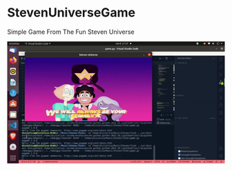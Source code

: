 # StevenUniverseGame
Simple Game From The Fun Steven Universe

![](https://github.com/Dizziolica/StevenUniverseGame/blob/main/stevengif.gif)
